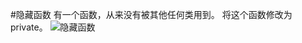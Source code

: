 #隐藏函数
有一个函数，从来没有被其他任何类用到。
将这个函数修改为private。
![隐藏函数](https://img.imgdb.cn/item/601f5e683ffa7d37b3db9f3d.jpg)